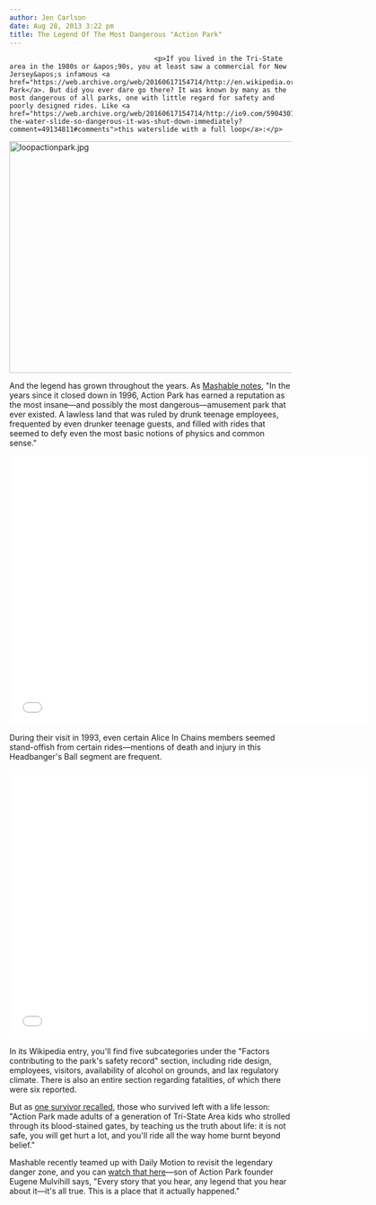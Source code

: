 ```yaml
---
author: Jen Carlson
date: Aug 28, 2013 3:22 pm
title: The Legend Of The Most Dangerous "Action Park"
---
```


	
										<p>If you lived in the Tri-State area in the 1980s or &apos;90s, you at least saw a commercial for New Jersey&apos;s infamous <a href="https://web.archive.org/web/20160617154714/http://en.wikipedia.org/wiki/Action_Park">Action Park</a>. But did you ever dare go there? It was known by many as the most dangerous of all parks, one with little regard for safety and poorly designed rides. Like <a href="https://web.archive.org/web/20160617154714/http://io9.com/5904307/behold-the-water-slide-so-dangerous-it-was-shut-down-immediately?comment=49134811#comments">this waterslide with a full loop</a>:</p>

<p><span class="mt-enclosure mt-enclosure-image" style="display: inline;"> <img alt="loopactionpark.jpg" src="https://web.archive.org/web/20160617154714im_/http://gothamist.com/attachments/arts_jen/loopactionpark.jpg" width="640" height="413" class="image-none"> </span></p>

<p>And the legend has grown throughout the years. As <a href="https://web.archive.org/web/20160617154714/http://mashable.com/2013/08/28/action-park/">Mashable notes</a>, &quot;In the years since it closed down in 1996, Action Park has earned a reputation as the most insane&#x2014;and possibly the most dangerous&#x2014;amusement park that ever existed. A lawless land that was ruled by drunk teenage employees, frequented by even drunker teenage guests, and filled with rides that seemed to defy even the most basic notions of physics and common sense.&quot;</p>

<p><iframe width="640" height="480" src="//web.archive.org/web/20160617154714if_/http://www.youtube.com/embed/eKguAdJn5O0" frameborder="0" allowfullscreen></iframe></p>

<p>During their visit in 1993, even certain Alice In Chains members seemed stand-offish from certain rides&#x2014;mentions of death and injury in this Headbanger&apos;s Ball segment are frequent. </p>

<p><iframe width="640" height="480" src="//web.archive.org/web/20160617154714if_/http://www.youtube.com/embed/EC_IPTGnVck" frameborder="0" allowfullscreen></iframe></p>

<p>In its Wikipedia entry, you&apos;ll find five subcategories under the &quot;Factors contributing to the park&apos;s safety record&quot; section, including ride design, employees, visitors, availability of alcohol on grounds, and lax regulatory climate. There is also an entire section regarding fatalities, of which there were six reported.</p>

<p>But as <a href="https://web.archive.org/web/20160617154714/http://www.freezerbox.com/archive/article.php?id=235">one survivor recalled</a>, those who survived left with a life lesson: &quot;Action Park made adults of a generation of Tri-State Area kids who strolled through its blood-stained gates, by teaching us the truth about life: it is not safe, you will get hurt a lot, and you&apos;ll ride all the way home burnt beyond belief.&quot;</p>

<p>Mashable recently teamed up with Daily Motion to revisit the legendary danger zone, and you can <a href="https://web.archive.org/web/20160617154714/http://mashable.com/2013/08/28/action-park/">watch that here</a>&#x2014;son of Action Park founder Eugene Mulvihill says, &quot;Every story that you hear, any legend that you hear about it&#x2014;it&apos;s all true. This is a place that it actually happened.&quot;</p>					
										
									
				